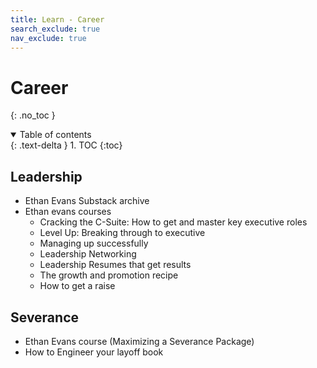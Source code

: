 ```yaml
---
title: Learn - Career
search_exclude: true
nav_exclude: true
---
```


<!-- prettier-ignore-start -->
# Career
{: .no_toc }

<details open markdown="block">
  <summary>
    Table of contents
  </summary>
  {: .text-delta }
1. TOC
{:toc}
</details>

<!-- prettier-ignore-end -->

## Leadership

-   Ethan Evans Substack archive
-   Ethan evans courses
    -   Cracking the C-Suite: How to get and master key executive roles
    -   Level Up: Breaking through to executive
    -   Managing up successfully
    -   Leadership Networking
    -   Leadership Resumes that get results
    -   The growth and promotion recipe
    -   How to get a raise

## Severance

-   Ethan Evans course (Maximizing a Severance Package)
-   How to Engineer your layoff book
